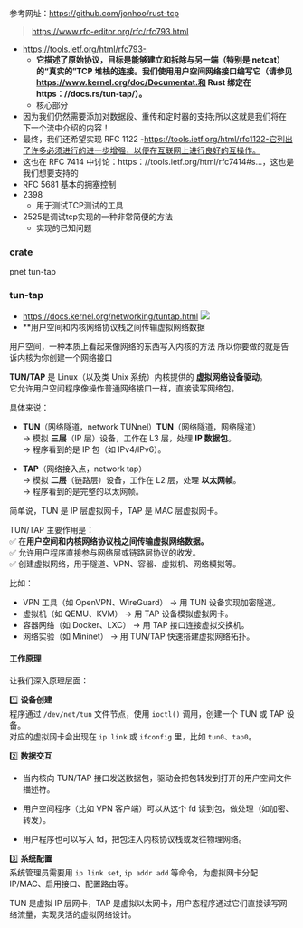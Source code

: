 参考网址：https://github.com/jonhoo/rust-tcp
>https://www.rfc-editor.org/rfc/rfc793.html
- https://tools.ietf.org/html/rfc793-
	- **它描述了原始协议，目标是能够建立和拆除与另一端（特别是 netcat）的“真实的”TCP 堆栈的连接。我们使用用户空间网络接口编写它（请参见 https://www.kernel.org/doc/Documentat.和 Rust 绑定在 https：//docs.rs/tun-tap/）。**
	- 核心部分
- 因为我们仍然需要添加对数据段、重传和定时器的支持;所以这就是我们将在下一个流中介绍的内容！
- 最终，我们还希望实现 RFC 1122 -https://tools.ietf.org/html/rfc1122-它列出了许多必须进行的进一步增强，以便在互联网上进行良好的互操作。
- 这也在 RFC 7414 中讨论：https：//tools.ietf.org/html/rfc7414#s...，这也是我们想要支持的
- RFC 5681 基本的拥塞控制
- 2398
	- 用于测试TCP测试的工具
- 2525是调试tcp实现的一种非常简便的方法
	- 实现的已知问题
### crate
pnet
tun-tap

### tun-tap
- https://docs.kernel.org/networking/tuntap.html
![](Pasted%20image%2020250601221355.png)
- **用户空间和内核网络协议栈之间传输虚拟网络数据

用户空间，一种本质上看起来像网络的东西写入内核的方法
所以你要做的就是告诉内核为你创建一个网络接口

**TUN/TAP** 是 Linux（以及类 Unix 系统）内核提供的 **虚拟网络设备驱动**。  
它允许用户空间程序像操作普通网络接口一样，直接读写网络包。

具体来说：

- **TUN**（网络隧道，network TUNnel）**TUN**（网络隧道，网络隧道）  
    → 模拟 **三层**（IP 层）设备，工作在 L3 层，处理 **IP 数据包**。  
    → 程序看到的是 IP 包（如 IPv4/IPv6）。
    
- **TAP**（网络接入点，network tap）  
    → 模拟 **二层**（链路层）设备，工作在 L2 层，处理 **以太网帧**。  
    → 程序看到的是完整的以太网帧。
    

简单说，TUN 是 IP 层虚拟网卡，TAP 是 MAC 层虚拟网卡。

TUN/TAP 主要作用是：  
✅ 在**用户空间和内核网络协议栈之间传输虚拟网络数据。**  
✅ 允许用户程序直接参与网络层或链路层协议的收发。  
✅ 创建虚拟网络，用于隧道、VPN、容器、虚拟机、网络模拟等。

比如：

- VPN 工具（如 OpenVPN、WireGuard） → 用 TUN 设备实现加密隧道。
- 虚拟机（如 QEMU、KVM） → 用 TAP 设备模拟虚拟网卡。
- 容器网络（如 Docker、LXC） → 用 TAP 接口连接虚拟交换机。
- 网络实验（如 Mininet） → 用 TUN/TAP 快速搭建虚拟网络拓扑。

#### **工作原理**

让我们深入原理层面：

1️⃣ **设备创建**  
程序通过 `/dev/net/tun` 文件节点，使用 `ioctl()` 调用，创建一个 TUN 或 TAP 设备。  
对应的虚拟网卡会出现在 `ip link` 或 `ifconfig` 里，比如 `tun0`、`tap0`。

2️⃣ **数据交互**

- 当内核向 TUN/TAP 接口发送数据包，驱动会把包转发到打开的用户空间文件描述符。
    
- 用户空间程序（比如 VPN 客户端）可以从这个 fd 读到包，做处理（如加密、转发）。
    
- 用户程序也可以写入 fd，把包注入内核协议栈或发往物理网络。
    

3️⃣ **系统配置**  
系统管理员需要用 `ip link set`, `ip addr add` 等命令，为虚拟网卡分配 IP/MAC、启用接口、配置路由等。

TUN 是虚拟 IP 层网卡，TAP 是虚拟以太网卡，用户态程序通过它们直接读写网络流量，实现灵活的虚拟网络设计。